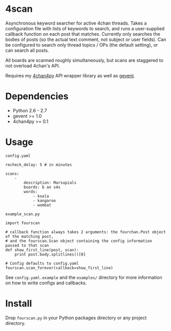 4scan
=====

Asynchronous keyword searcher for active 4chan threads. Takes a configuration file with lists of keywords to search, and runs a user-supplied callback function on each post that matches. Currently only searches the bodies of posts (so the actual text comment, not subject or user fields). Can be configured to search only thread topics / OPs (the default setting), or can search all posts.

All boards are scanned roughly simultaneously, but scans are staggered to not overload 4chan's API.

Requires my [4chan4py](https://github.com/Anorov/4chan4py) API wrapper library as well as [gevent](https://pypi.python.org/pypi/gevent).

Dependencies
============

* Python 2.6 - 2.7
* gevent >= 1.0
* 4chan4py >= 0.1

Usage
=====

`config.yaml`

    recheck_delay: 5 # in minutes

    scans:
        -
            description: Marsupials
            boards: b an s4s
            words:
                - koala
                - kangaroo
                - wombat

`example_scan.py`

    import fourscan

    # callback function always takes 2 arguments: the fourchan.Post object of the matching post,
    # and the fourscan.Scan object containing the config information passed to that scan
    def show_first_line(post, scan):
        print post.body.splitlines()[0]

    # Config defaults to config.yaml
    fourscan.scan_forever(callback=show_first_line)

See `config.yaml.example` and the `examples/` directory for more information on how to write configs and callbacks.

Install
=======

Drop `fourscan.py` in your Python packages directory or any project directory.
